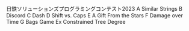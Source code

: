日鉄ソリューションズプログラミングコンテスト2023
A Similar Strings
B Discord
C Dash
D Shift vs. Caps
E A Gift From the Stars
F Damage over Time
G Bags Game
Ex Constrained Tree Degree
